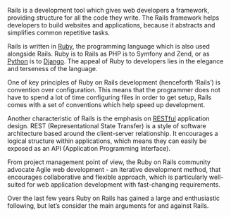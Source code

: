 Rails is a development tool which gives web developers a framework, providing structure for all the code they write. The Rails framework helps developers to build websites and applications, because it abstracts and simplifies common repetitive tasks.

Rails is written in [Ruby](../programming/ruby.md), the programming language which is also used alongside Rails. Ruby is to Rails as PHP is to Symfony and Zend, or as [Python](../programming/python.md) is to [Django](../frameworks/dj.md). The appeal of Ruby to developers lies in the elegance and terseness of the language.

One of key principles of Ruby on Rails development (henceforth ‘Rails’) is convention over configuration. This means that the programmer does not have to spend a lot of time configuring files in order to get setup, Rails comes with a set of conventions which help speed up development.

Another characteristic of Rails is the emphasis on [RESTful](../web/restapis.md) application design. REST (Representational State Transfer) is a style of software architecture based around the client-server relationship. It encourages a logical structure within applications, which means they can easily be exposed as an API (Application Programming Interface).

From project management point of view, the Ruby on Rails community advocate Agile web development - an iterative development method, that encourages collaborative and flexible approach, which is particularly well-suited for web application development with fast-changing requirements.

Over the last few years Ruby on Rails has gained a large and enthusiastic following, but let’s consider the main arguments for and against Rails.